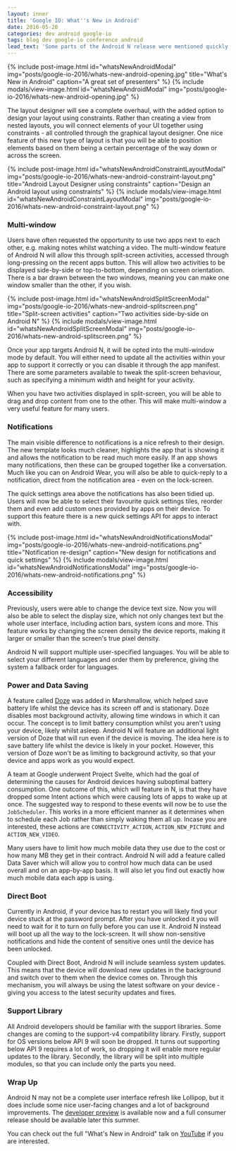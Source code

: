 ```yaml
---
layout: inner
title: 'Google IO: What''s New in Android'
date: 2016-05-20
categories: dev android google-io
tags: blog dev google-io conference android
lead_text: 'Some parts of the Android N release were mentioned quickly during the keynote speech. However, this talk dedicated to Android took a bit more time going over these new additions to the platform.'
---
```


{% include post-image.html
            id="whatsNewAndroidModal"
            img="posts/google-io-2016/whats-new-android-opening.jpg"
            title="What's New in Android"
            caption="A great set of presenters" %}
{% include modals/view-image.html
            id="whatsNewAndroidModal"
            img="posts/google-io-2016/whats-new-android-opening.jpg" %}

The layout designer will see a complete overhaul, with the added option to design your layout using constraints. Rather than creating a view from nested layouts, you will connect elements of your UI together using constraints - all controlled through the graphical layout designer. One nice feature of this new type of layout is that you will be able to position elements based on them being a certain percentage of the way down or across the screen.


{% include post-image.html
            id="whatsNewAndroidConstraintLayoutModal"
            img="posts/google-io-2016/whats-new-android-constraint-layout.png"
            title="Android Layout Designer using constraints"
            caption="Design an Android layout using constraints" %}
{% include modals/view-image.html
            id="whatsNewAndroidConstraintLayoutModal"
            img="posts/google-io-2016/whats-new-android-constraint-layout.png" %}

### Multi-window

Users have often requested the opportunity to use two apps next to each other, e.g. making notes whilst watching a video. The multi-window feature of Android N will allow this through split-screen activities, accessed through long-pressing on the recent apps button. This will allow two activities to be displayed side-by-side or top-to-bottom, depending on screen orientation. There is a bar drawn between the two windows, meaning you can make one window smaller than the other, if you wish.

{% include post-image.html
            id="whatsNewAndroidSplitScreenModal"
            img="posts/google-io-2016/whats-new-android-splitscreen.png"
            title="Split-screen activities"
            caption="Two activities side-by-side on Android N" %}
{% include modals/view-image.html
            id="whatsNewAndroidSplitScreenModal"
            img="posts/google-io-2016/whats-new-android-splitscreen.png" %}

Once your app targets Android N, it will be opted into the multi-window mode by default. You will either need to update all the activities within your app to support it correctly or you can disable it through the app manifest. There are some parameters available to tweak the split-screen behaviour, such as specifying a minimum width and height for your activity.

When you have two activities displayed in split-screen, you will be able to drag and drop content from one to the other. This will make multi-window a very useful feature for many users.

### Notifications

The main visible difference to notifications is a nice refresh to their design. The new template looks much cleaner, highlights the app that is showing it and allows the notification to be read much more easily. If an app shows many notifications, then these can be grouped together like a conversation. Much like you can on Android Wear, you will also be able to quick-reply to a notification, direct from the notification area - even on the lock-screen.

The quick settings area above the notifications has also been tidied up. Users will now be able to select their favourite quick settings tiles, reorder them and even add custom ones provided by apps on their device. To support this feature there is a new quick settings API for apps to interact with.

{% include post-image.html
            id="whatsNewAndroidNotificationsModal"
            img="posts/google-io-2016/whats-new-android-notifications.png"
            title="Notification re-design"
            caption="New design for notifications and quick settings" %}
{% include modals/view-image.html
            id="whatsNewAndroidNotificationsModal"
            img="posts/google-io-2016/whats-new-android-notifications.png" %}

### Accessibility

Previously, users were able to change the device text size. Now you will also be able to select the display size, which not only changes text but the whole user interface, including action bars, system icons and more. This feature works by changing the screen density the device reports, making it larger or smaller than the screen's true pixel density.

Android N will support multiple user-specified languages. You will be able to select your different languages and order them by preference, giving the system a fallback order for languages.

### Power and Data Saving

A feature called [Doze](https://developer.android.com/training/monitoring-device-state/doze-standby.html) was added in Marshmallow, which helped save battery life whilst the device has its screen off and is stationary. Doze disables most background activity, allowing time windows in which it can occur. The concept is to limit battery consumption whilst you aren't using your device, likely whilst asleep. Android N will feature an additional light version of Doze that will run even if the device is moving. The idea here is to save battery life whilst the device is likely in your pocket. However, this version of Doze won't be as limiting to background activity, so that your device and apps work as you would expect.

A team at Google underwent Project Svelte, which had the goal of determining the causes for Android devices having suboptimal battery consumption. One outcome of this, which will feature in N, is that they have dropped some Intent actions which were causing lots of apps to wake up at once. The suggested way to respond to these events will now be to use the `JobScheduler`. This works in a more efficient manner as it determines when to schedule each Job rather than simply waking them all up. Incase you are interested, these actions are `CONNECTIVITY_ACTION`, `ACTION_NEW_PICTURE` and `ACTION_NEW_VIDEO`.

Many users have to limit how much mobile data they use due to the cost or how many MB they get in their contract. Android N will add a feature called Data Saver which will allow you to control how much data can be used overall and on an app-by-app basis. It will also let you find out exactly how much mobile data each app is using.

### Direct Boot

Currently in Android, if your device has to restart you will likely find your device stuck at the password prompt. After you have unlocked it you will need to wait for it to turn on fully before you can use it. Android N instead will boot up all the way to the lock-screen. It will show non-sensitive notifications and hide the content of sensitive ones until the device has been unlocked.

Coupled with Direct Boot, Android N will include seamless system updates. This means that the device will download new updates in the background and switch over to them when the device comes on. Through this mechanism, you will always be using the latest software on your device - giving you access to the latest security updates and fixes.

### Support Library

All Android developers should be familiar with the support libraries. Some changes are coming to the support-v4 compatibility library. Firstly, support for OS versions below API 9 will soon be dropped. It turns out supporting below API 9 requires a lot of work, so dropping it will enable more regular updates to the library. Secondly, the library will be split into multiple modules, so that you can include only the parts you need.

### Wrap Up

Android N may not be a complete user interface refresh like Lollipop, but it does include some nice user-facing changes and a lot of background improvements. The [developer preview](https://developer.android.com/preview) is available now and a full consumer release should be available later this summer.

You can check out the full "What's New in Android" talk on [YouTube](https://www.youtube.com/watch?v=B08iLAtS3AQ) if you are interested.
